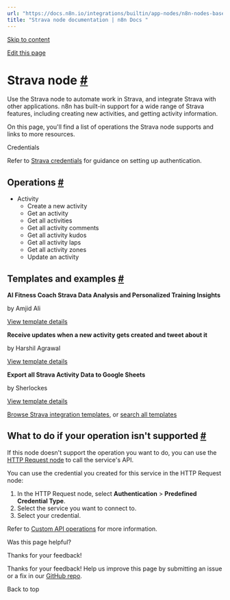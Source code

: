 ```yaml
---
url: "https://docs.n8n.io/integrations/builtin/app-nodes/n8n-nodes-base.strava/"
title: "Strava node documentation | n8n Docs "
---
```


[Skip to content](https://docs.n8n.io/integrations/builtin/app-nodes/n8n-nodes-base.strava/#strava-node)

[Edit this page](https://github.com/n8n-io/n8n-docs/edit/main/docs/integrations/builtin/app-nodes/n8n-nodes-base.strava.md "Edit this page")

# Strava node [\#](https://docs.n8n.io/integrations/builtin/app-nodes/n8n-nodes-base.strava/\#strava-node "Permanent link")

Use the Strava node to automate work in Strava, and integrate Strava with other applications. n8n has built-in support for a wide range of Strava features, including creating new activities, and getting activity information.

On this page, you'll find a list of operations the Strava node supports and links to more resources.

Credentials

Refer to [Strava credentials](https://docs.n8n.io/integrations/builtin/credentials/strava/) for guidance on setting up authentication.

## Operations [\#](https://docs.n8n.io/integrations/builtin/app-nodes/n8n-nodes-base.strava/\#operations "Permanent link")

- Activity
  - Create a new activity
  - Get an activity
  - Get all activities
  - Get all activity comments
  - Get all activity kudos
  - Get all activity laps
  - Get all activity zones
  - Update an activity

## Templates and examples [\#](https://docs.n8n.io/integrations/builtin/app-nodes/n8n-nodes-base.strava/\#templates-and-examples "Permanent link")

**AI Fitness Coach Strava Data Analysis and Personalized Training Insights**

by Amjid Ali

[View template details](https://n8n.io/workflows/2790-ai-fitness-coach-strava-data-analysis-and-personalized-training-insights/)

**Receive updates when a new activity gets created and tweet about it**

by Harshil Agrawal

[View template details](https://n8n.io/workflows/745-receive-updates-when-a-new-activity-gets-created-and-tweet-about-it/)

**Export all Strava Activity Data to Google Sheets**

by Sherlockes

[View template details](https://n8n.io/workflows/2678-export-all-strava-activity-data-to-google-sheets/)

[Browse Strava integration templates](https://n8n.io/integrations/strava/), or [search all templates](https://n8n.io/workflows/)

## What to do if your operation isn't supported [\#](https://docs.n8n.io/integrations/builtin/app-nodes/n8n-nodes-base.strava/\#what-to-do-if-your-operation-isnt-supported "Permanent link")

If this node doesn't support the operation you want to do, you can use the [HTTP Request node](https://docs.n8n.io/integrations/builtin/core-nodes/n8n-nodes-base.httprequest/) to call the service's API.

You can use the credential you created for this service in the HTTP Request node:

1. In the HTTP Request node, select **Authentication** \> **Predefined Credential Type**.
2. Select the service you want to connect to.
3. Select your credential.

Refer to [Custom API operations](https://docs.n8n.io/integrations/custom-operations/) for more information.

Was this page helpful?






Thanks for your feedback!






Thanks for your feedback! Help us improve this page by submitting an issue or a fix in our [GitHub repo](https://github.com/n8n-io/n8n-docs).


Back to top